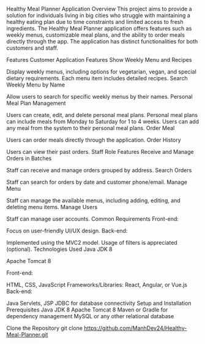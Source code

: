 Healthy Meal Planner Application
Overview
This project aims to provide a solution for individuals living in big cities who struggle with maintaining a healthy eating plan due to time constraints and limited access to fresh ingredients. The Healthy Meal Planner application offers features such as weekly menus, customizable meal plans, and the ability to order meals directly through the app. The application has distinct functionalities for both customers and staff.

Features
Customer Application Features
Show Weekly Menu and Recipes

Display weekly menus, including options for vegetarian, vegan, and special dietary requirements.
Each menu item includes detailed recipes.
Search Weekly Menu by Name

Allow users to search for specific weekly menus by their names.
Personal Meal Plan Management

Users can create, edit, and delete personal meal plans.
Personal meal plans can include meals from Monday to Saturday for 1 to 4 weeks.
Users can add any meal from the system to their personal meal plans.
Order Meal

Users can order meals directly through the application.
Order History

Users can view their past orders.
Staff Role Features
Receive and Manage Orders in Batches

Staff can receive and manage orders grouped by address.
Search Orders

Staff can search for orders by date and customer phone/email.
Manage Menu

Staff can manage the available menus, including adding, editing, and deleting menu items.
Manage Users

Staff can manage user accounts.
Common Requirements
Front-end:

Focus on user-friendly UI/UX design.
Back-end:

Implemented using the MVC2 model.
Usage of filters is appreciated (optional).
Technologies Used
Java JDK 8

Apache Tomcat 8

Front-end:

HTML, CSS, JavaScript
Frameworks/Libraries: React, Angular, or Vue.js
Back-end:

Java Servlets, JSP
JDBC for database connectivity
Setup and Installation
Prerequisites
Java JDK 8
Apache Tomcat 8
Maven or Gradle for dependency management
MySQL or any other relational database



Clone the Repository
git clone https://github.com/ManhDev24/Healthy-Meal-Planner.git